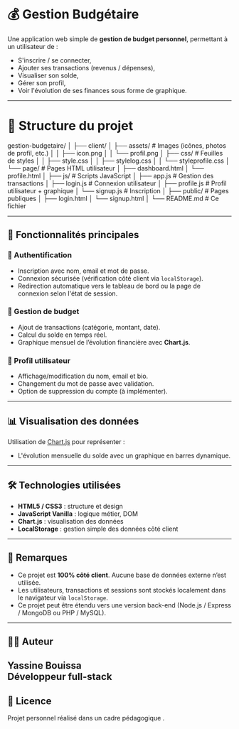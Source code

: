# 💰 Gestion Budgétaire

Une application web simple de **gestion de budget personnel**, permettant à un utilisateur de :
- S'inscrire / se connecter,
- Ajouter ses transactions (revenus / dépenses),
- Visualiser son solde,
- Gérer son profil,
- Voir l'évolution de ses finances sous forme de graphique.

---

# 📁 Structure du projet

gestion-budgetaire/
│
├── client/
│   ├── assets/             # Images (icônes, photos de profil, etc.)
│   │   ├── icon.png
│   │   └── profil.png
│   ├── css/                # Feuilles de styles
│   │   ├── style.css
│   │   ├── stylelog.css
│   │   └── styleprofile.css
│   └── page/               # Pages HTML utilisateur
│       ├── dashboard.html
│       └── profile.html
│
├── js/                     # Scripts JavaScript
│   ├── app.js              # Gestion des transactions
│   ├── login.js            # Connexion utilisateur
│   ├── profile.js          # Profil utilisateur + graphique
│   └── signup.js           # Inscription
│
├── public/                 # Pages publiques
│   ├── login.html
│   └── signup.html
│
└── README.md               # Ce fichier

---

## 🚀 Fonctionnalités principales

### 🔐 Authentification
- Inscription avec nom, email et mot de passe.
- Connexion sécurisée (vérification côté client via `localStorage`).
- Redirection automatique vers le tableau de bord ou la page de connexion selon l'état de session.

### 💼 Gestion de budget
- Ajout de transactions (catégorie, montant, date).
- Calcul du solde en temps réel.
- Graphique mensuel de l’évolution financière avec **Chart.js**.

### 👤 Profil utilisateur
- Affichage/modification du nom, email et bio.
- Changement du mot de passe avec validation.
- Option de suppression du compte (à implémenter).

---

## 📊 Visualisation des données
Utilisation de [Chart.js](https://www.chartjs.org/) pour représenter :
- L'évolution mensuelle du solde avec un graphique en barres dynamique.

---

## 🛠️ Technologies utilisées

- **HTML5 / CSS3** : structure et design
- **JavaScript Vanilla** : logique métier, DOM
- **Chart.js** : visualisation des données
- **LocalStorage** : gestion simple des données côté client

---

## 📌 Remarques

- Ce projet est **100% côté client**. Aucune base de données externe n’est utilisée.
- Les utilisateurs, transactions et sessions sont stockés localement dans le navigateur via `localStorage`.
- Ce projet peut être étendu vers une version back-end (Node.js / Express / MongoDB ou PHP / MySQL).

---
## 👨‍💻 Auteur

**Yassine Bouissa**  
Développeur full-stack
---

## 📄 Licence

Projet personnel réalisé dans un cadre pédagogique . 
